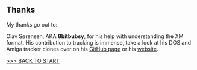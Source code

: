 ## Thanks

My thanks go out to:

Olav Sørensen, AKA **8bitbubsy**, for his help with understanding the XM format.
His contribution to tracking is immense, take a look at his DOS and Amiga tracker clones over on his [GitHub page](https://github.com/8bitbubsy) or his [website](https://16-bits.org/).

[>>> BACK TO START](../README.md)<br>
